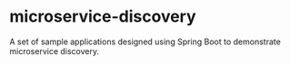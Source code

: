 # microservice-discovery
A set of sample applications designed using Spring Boot to demonstrate microservice discovery.
